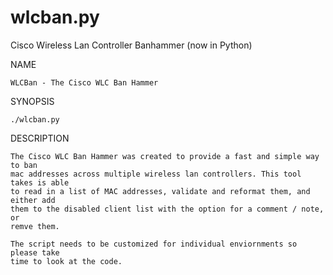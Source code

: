 # wlcban.py
Cisco Wireless Lan Controller Banhammer (now in Python)

NAME

	WLCBan - The Cisco WLC Ban Hammer 

SYNOPSIS

	./wlcban.py

DESCRIPTION

	The Cisco WLC Ban Hammer was created to provide a fast and simple way to ban 
	mac addresses across multiple wireless lan controllers. This tool takes is able 
  	to read in a list of MAC addresses, validate and reformat them, and either add
  	them to the disabled client list with the option for a comment / note, or 
  	remve them. 

	The script needs to be customized for individual enviornments so please take 
	time to look at the code. 
